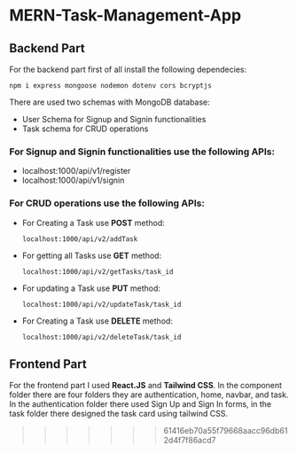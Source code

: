 # MERN-Task-Management-App
## Backend Part
For the backend part first of all install the following dependecies:
```
npm i express mongoose nodemon dotenv cors bcryptjs
```
There are used two schemas with MongoDB database:
- User Schema for Signup and Signin functionalities
- Task schema for CRUD operations

### For Signup and Signin functionalities use the following APIs:
- localhost:1000/api/v1/register
- localhost:1000/api/v1/signin

### For CRUD operations use the following APIs:
- For Creating a Task use **POST** method:
  ```
  localhost:1000/api/v2/addTask
  ```
- For getting all Tasks use **GET** method:
  ```
  localhost:1000/api/v2/getTasks/task_id
  ```
- For updating a Task use **PUT** method:
  ```
  localhost:1000/api/v2/updateTask/task_id
  ```
- For Creating a Task use **DELETE** method:
  ```
  localhost:1000/api/v2/deleteTask/task_id 
  ```
## Frontend Part
  For the frontend part I used **React.JS** and **Tailwind CSS**. In the component folder there are four folders they are authentication, home, navbar, and task. 
  In the authentication folder there used Sign Up and Sign In forms, in the task folder there designed the task card using tailwind CSS.
>>>>>>> 61416eb70a55f79668aacc96db612d4f7f86acd7
